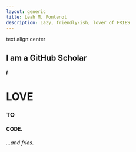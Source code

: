 ```yaml
---
layout: generic
title: Leah M. Fontenot
description: Lazy, friendly-ish, lover of FRIES
---
```


<p>text align:center<h2>I am a GitHub Scholar</h2>
<h5>I</h5><h1>LOVE</h1><h3>TO</h3><h4>CODE.</h4></p>
<h6>...and fries.</h6>
